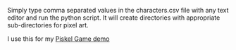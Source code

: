 Simply type comma separated values in the characters.csv file with any text editor and run the python script. It will create directories with appropriate sub-directories for pixel art. 

I use this for my [Piskel Game demo]()